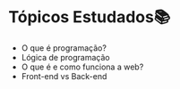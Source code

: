 # Tópicos Estudados📚

- O que é programação? </br>
- Lógica de programação </br>
- O que é e como funciona a web? </br>
- Front-end vs Back-end